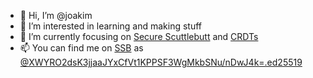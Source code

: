- 👋 Hi, I’m @joakim
- 🌱 I’m interested in learning and making stuff
- 👀 I’m currently focusing on [Secure Scuttlebutt](https://ssbc.github.io/scuttlebutt-protocol-guide/) and [CRDTs](https://github.com/yjs/yjs)
- 📫 You can find me on [SSB](https://scuttlebutt.nz/) as [@XWYRO2dsK3jjaaJYxCfVt1KPPSF3WgMkbSNu/nDwJ4k=.ed25519](ssb:feed/ed25519/XWYRO2dsK3jjaaJYxCfVt1KPPSF3WgMkbSNu_nDwJ4k=)
